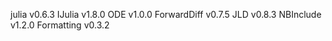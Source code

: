 julia v0.6.3
IJulia v1.8.0
ODE v1.0.0
ForwardDiff v0.7.5
JLD v0.8.3
NBInclude v1.2.0
Formatting v0.3.2
